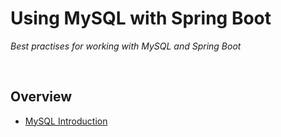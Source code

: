 # Using MySQL with Spring Boot
*Best practises for working with MySQL and Spring Boot*

<br>

## Overview
* [MySQL Introduction](IntroductionToMySQL.pdf)